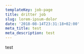 ```yaml
---
templateKey: job-page
title: dritter job
slug: lorem-ipsum-dolor
date: '2018-08-14T23:31:18+02:00'
meta_title: test
meta_description: test
---
```

test
